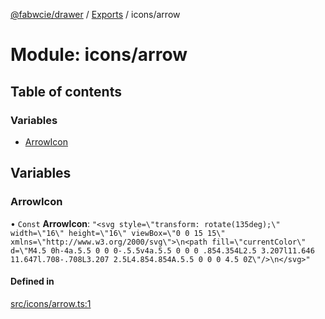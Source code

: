 [@fabwcie/drawer](../README.md) / [Exports](../modules.md) / icons/arrow

# Module: icons/arrow

## Table of contents

### Variables

- [ArrowIcon](icons_arrow.md#arrowicon)

## Variables

### ArrowIcon

• `Const` **ArrowIcon**: ``"<svg style=\"transform: rotate(135deg);\" width=\"16\" height=\"16\" viewBox=\"0 0 15 15\" xmlns=\"http://www.w3.org/2000/svg\">\n<path fill=\"currentColor\" d=\"M4.5 0h-4a.5.5 0 0 0-.5.5v4a.5.5 0 0 0 .854.354L2.5 3.207l11.646 11.647l.708-.708L3.207 2.5L4.854.854A.5.5 0 0 0 4.5 0Z\"/>\n</svg>"``

#### Defined in

[src/icons/arrow.ts:1](https://github.com/fabwcie/drawer/blob/master/src/icons/arrow.ts#L1)
